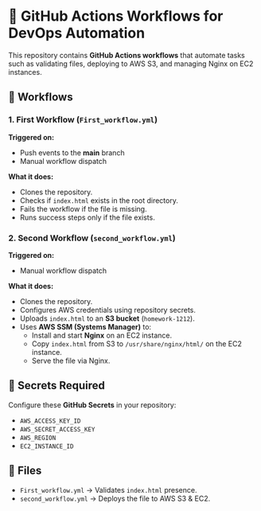 <!DOCTYPE html>
<html>
<head>
  <meta charset="UTF-8">
  <title>GitHub Actions Workflows for DevOps Automation</title>
</head>
<body>

  <h1>🚀 GitHub Actions Workflows for DevOps Automation</h1>

  <p>
    This repository contains <strong>GitHub Actions workflows</strong> that automate tasks such as 
    validating files, deploying to AWS S3, and managing Nginx on EC2 instances.
  </p>

  <h2>📌 Workflows</h2>

  <h3>1. First Workflow (<code>First_workflow.yml</code>)</h3>
  <p><strong>Triggered on:</strong></p>
  <ul>
    <li>Push events to the <strong>main</strong> branch</li>
    <li>Manual workflow dispatch</li>
  </ul>
  <p><strong>What it does:</strong></p>
  <ul>
    <li>Clones the repository.</li>
    <li>Checks if <code>index.html</code> exists in the root directory.</li>
    <li>Fails the workflow if the file is missing.</li>
    <li>Runs success steps only if the file exists.</li>
  </ul>

  <h3>2. Second Workflow (<code>second_workflow.yml</code>)</h3>
  <p><strong>Triggered on:</strong></p>
  <ul>
    <li>Manual workflow dispatch</li>
  </ul>
  <p><strong>What it does:</strong></p>
  <ul>
    <li>Clones the repository.</li>
    <li>Configures AWS credentials using repository secrets.</li>
    <li>Uploads <code>index.html</code> to an <strong>S3 bucket</strong> (<code>homework-1212</code>).</li>
    <li>Uses <strong>AWS SSM (Systems Manager)</strong> to:
      <ul>
        <li>Install and start <strong>Nginx</strong> on an EC2 instance.</li>
        <li>Copy <code>index.html</code> from S3 to <code>/usr/share/nginx/html/</code> on the EC2 instance.</li>
        <li>Serve the file via Nginx.</li>
      </ul>
    </li>
  </ul>

  <h2>🔑 Secrets Required</h2>
  <p>Configure these <strong>GitHub Secrets</strong> in your repository:</p>
  <ul>
    <li><code>AWS_ACCESS_KEY_ID</code></li>
    <li><code>AWS_SECRET_ACCESS_KEY</code></li>
    <li><code>AWS_REGION</code></li>
    <li><code>EC2_INSTANCE_ID</code></li>
  </ul>

  <h2>📂 Files</h2>
  <ul>
    <li><code>First_workflow.yml</code> → Validates <code>index.html</code> presence.</li>
    <li><code>second_workflow.yml</code> → Deploys the file to AWS S3 & EC2.</li>
  </ul>

</body>
</html>
